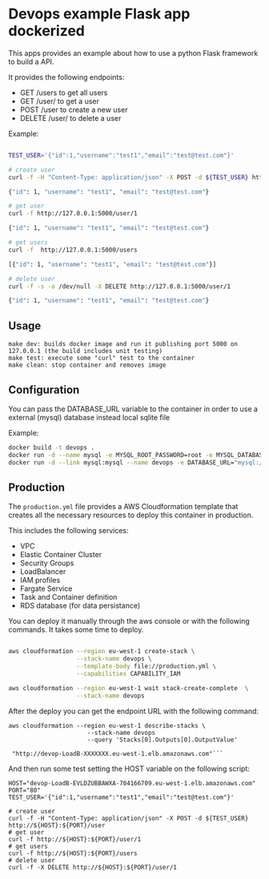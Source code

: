 # Devops example Flask app dockerized

This apps provides an example about how to use a python Flask framework to build a API.

It provides the following endpoints:

* GET /users to get all users
* GET /user/<id> to get a user
* POST /user to create a new user
* DELETE /user/<id> to delete a user

Example:

```bash

TEST_USER='{"id":1,"username":"test1","email":"test@test.com"}'

# create user
curl -f -H "Content-Type: application/json" -X POST -d ${TEST_USER} http://127.0.0.1:5000/user

{"id": 1, "username": "test1", "email": "test@test.com"}

# get user
curl -f http://127.0.0.1:5000/user/1

{"id": 1, "username": "test1", "email": "test@test.com"}

# get users
curl -f  http://127.0.0.1:5000/users

[{"id": 1, "username": "test1", "email": "test@test.com"}]

# delete user
curl -f -s -o /dev/null -X DELETE http://127.0.0.1:5000/user/1

{"id": 1, "username": "test1", "email": "test@test.com"}
```

## Usage
```
make dev: builds docker image and run it publishing port 5000 on 127.0.0.1 (the build includes unit testing)
make test: execute some "curl" test to the container
make clean: stop container and removes image
```
## Configuration

You can pass the DATABASE_URL variable to the container in order to use a external (mysql) database instead local sqlite file

Example:
```bash
docker build -t devops .
docker run -d --name mysql -e MYSQL_ROOT_PASSWORD=root -e MYSQL_DATABASE=db mysql
docker run -d --link mysql:mysql --name devops -e DATABASE_URL="mysql://root:root@mysql/db" -p 5000:5000 devops:latest
```
## Production

The `production.yml` file provides a AWS Cloudformation template that creates all the necessary resources to deploy this container in production.

This includes the following services:

* VPC
* Elastic Container Cluster
* Security Groups
* LoadBalancer
* IAM profiles
* Fargate Service
* Task and Container definition
* RDS database (for data persistance)

You can deploy it manually through the aws console or with the following commands. It takes some time to deploy.

```bash

aws cloudformation --region eu-west-1 create-stack \
                   --stack-name devops \
                   --template-body file://production.yml \
                   --capabilities CAPABILITY_IAM

aws cloudformation --region eu-west-1 wait stack-create-complete  \
                   --stack-name devops
```

After the deploy you can get the endpoint URL with the following command:

```
aws cloudformation --region eu-west-1 describe-stacks \
                      --stack-name devops
                      --query 'Stacks[0].Outputs[0].OutputValue'

 "http://devop-LoadB-XXXXXXX.eu-west-1.elb.amazonaws.com"```

```

And then run some test setting the HOST variable on the following script:

```
HOST="devop-LoadB-EVLDZUBBAWXA-704166709.eu-west-1.elb.amazonaws.com"
PORT="80"
TEST_USER='{"id":1,"username":"test1","email":"test@test.com"}'

# create user
curl -f -H "Content-Type: application/json" -X POST -d ${TEST_USER} http://${HOST}:${PORT}/user
# get user
curl -f http://${HOST}:${PORT}/user/1
# get users
curl -f http://${HOST}:${PORT}/users
# delete user
curl -f -X DELETE http://${HOST}:${PORT}/user/1
```
